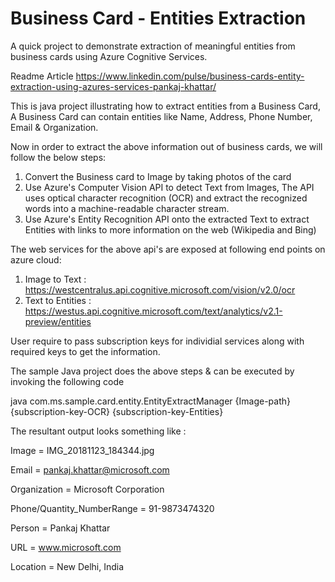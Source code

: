 # Business Card - Entities Extraction
A quick project to demonstrate extraction of meaningful entities from business cards using Azure Cognitive Services.

Readme Article
https://www.linkedin.com/pulse/business-cards-entity-extraction-using-azures-services-pankaj-khattar/

This is java project illustrating how to extract entities from a Business Card, A Business Card can contain entities like Name, Address, Phone Number, Email & Organization.

Now in order to extract the above information out of business cards, we will follow the below steps:
1) Convert the Business card to Image by taking photos of the card
2) Use Azure's Computer Vision API to detect Text from Images, The API uses optical character recognition (OCR) and extract the recognized words into a machine-readable character stream.
3) Use Azure's Entity Recognition API onto the extracted Text to extract Entities with links to more information on the web (Wikipedia and Bing)

The web services for the above api's are exposed at following end points on azure cloud:
1) Image to Text : https://westcentralus.api.cognitive.microsoft.com/vision/v2.0/ocr
2) Text to Entities : https://westus.api.cognitive.microsoft.com/text/analytics/v2.1-preview/entities

User require to pass subscription keys for individial services along with required keys to get the information.

The sample Java project does the above steps & can be executed by invoking the following code

java com.ms.sample.card.entity.EntityExtractManager {Image-path} {subscription-key-OCR} {subscription-key-Entities}

The resultant output looks something like :

Image = IMG_20181123_184344.jpg

Email = pankaj.khattar@microsoft.com

Organization = Microsoft Corporation

Phone/Quantity_NumberRange = 91-9873474320

Person = Pankaj Khattar

URL = www.microsoft.com

Location = New Delhi, India

